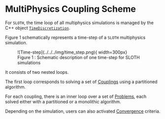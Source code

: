 # MultiPhysics Coupling Scheme

For `SLOTH`, the time loop of all multiphysics simulations is managed by the C++ object [`TimeDiscretization`](Time/index.md).

Figure 1 schematically represents a time-step of a `SLOTH` multiphysics simulation.

<figure markdown="span">
  ![Time-step](../../../img/time_step.png){  width=300px}
  <figcaption>Figure 1 : Schematic description of one time-step for SLOTH simulations
</figcaption>
</figure>

It consists of two nested loops.

The first loop corresponds to solving a set of [Couplings](couplings/index.md) using a partitioned algorithm.

For each coupling, there is an inner loop over a set of [Problems](Problems/index.md), each solved either with a partitioned or a monolithic algorithm. 

Depending on the simulation, users can also activated [Convergence](Convergence/index.md) criteria.

